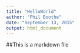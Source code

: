 ```yaml
---
title: "HelloWorld"
author: "Phil Boothe"
date: "September 13, 2015"
output: html_document
---
```


##This is a markdown file

